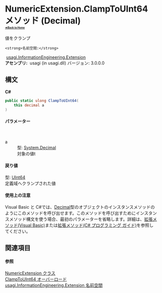 # NumericExtension.ClampToUInt64 メソッド (Decimal)<div style="font-size:30%"><a href="https://github.com/usagi/usagi.cs/blob/master/docs/Home.md">≪Back to Home</a></div> 

値をクランプ


    <strong>名前空間:</strong>
&nbsp;<a href="N_usagi_InformationEngineering_Extension.md">usagi.InformationEngineering.Extension</a><br /><strong>アセンブリ:</strong>
&nbsp;usagi (in usagi.dll) バージョン: 3.0.0.0

## 構文

**C#**<br />
``` C#
public static ulong ClampToUInt64(
	this decimal a
)
```


#### パラメーター
&nbsp;<dl><dt>a</dt><dd>型: <a href="http://msdn2.microsoft.com/ja-jp/library/1k2e8atx" target="_blank">System.Decimal</a><br />対象の値t</dd></dl>

#### 戻り値
型: <a href="http://msdn2.microsoft.com/ja-jp/library/06cf7918" target="_blank">UInt64</a><br />定義域へクランプされた値

#### 使用上の注意
Visual Basic と C#では、<a href="http://msdn2.microsoft.com/ja-jp/library/1k2e8atx" target="_blank">Decimal</a>型のオブジェクトのインスタンスメソッドのようにこのメソッドを呼び出せます。このメソッドを呼び出すためにインスタンスメソッド構文を使う場合、最初のパラメーターを省略します。詳細は、<a href="http://msdn.microsoft.com/ja-jp/library/bb384936.aspx" target="_blank">拡張メソッド(Visual Basic)</a>または<a href="http://msdn.microsoft.com/ja-jp/library/bb383977.aspx" target="_blank">拡張メソッド(C# プログラミング ガイド)</a>を参照してください。

## 関連項目


#### 参照
<a href="T_usagi_InformationEngineering_Extension_NumericExtension.md">NumericExtension クラス</a><br /><a href="Overload_usagi_InformationEngineering_Extension_NumericExtension_ClampToUInt64.md">ClampToUInt64 オーバーロード</a><br /><a href="N_usagi_InformationEngineering_Extension.md">usagi.InformationEngineering.Extension 名前空間</a><br />